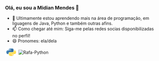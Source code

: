 ### Olá, eu sou a Midian Mendes 👋

- 🌱 Ultimamente estou aprendendo mais na área de programação, em liguagens de Java, Python e também outras afins.
- 📫 Como chegar até mim: Siga-me pelas redes socias disponibilizadas no perfil!
- 😄 Pronomes: ela/dela


<img align="center" alt="Rafa-Python" height="30" width="40" src="https://raw.githubusercontent.com/devicons/devicon/master/icons/python/python-original.svg">
<img align="center" alt="Rafa-Python" height="30" width="40" src="http://www.w3.org/2000/svg" viewBox="0 0 128 128"><radialGradient id="linux-original-a">
